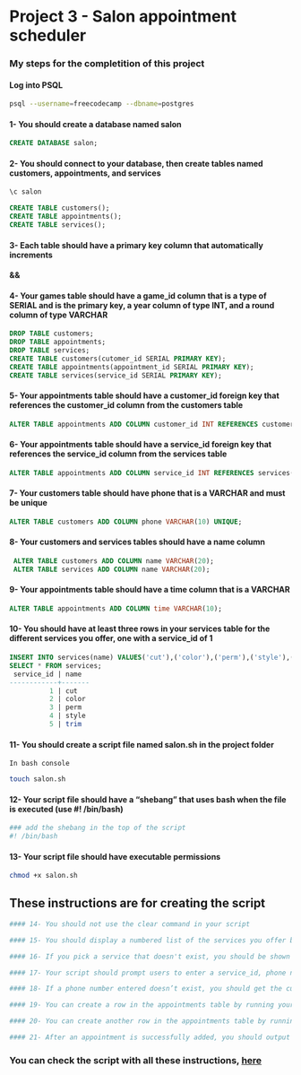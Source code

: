 # Project 3 - Salon appointment scheduler

### My steps for the completition of this project
#### Log into PSQL
~~~ bash
psql --username=freecodecamp --dbname=postgres
~~~

#### 1- You should create a database named salon
~~~ sql
CREATE DATABASE salon;
~~~

#### 2- You should connect to your database, then create tables named customers, appointments, and services
~~~ bash
\c salon
~~~

~~~ sql
CREATE TABLE customers();
CREATE TABLE appointments();
CREATE TABLE services();
~~~

#### 3- Each table should have a primary key column that automatically increments
#### &&
#### 4- Your games table should have a game_id column that is a type of SERIAL and is the primary key, a year column of type INT, and a round column of type VARCHAR
~~~ sql
DROP TABLE customers;
DROP TABLE appointments;
DROP TABLE services;
CREATE TABLE customers(cutomer_id SERIAL PRIMARY KEY);
CREATE TABLE appointments(appointment_id SERIAL PRIMARY KEY);
CREATE TABLE services(service_id SERIAL PRIMARY KEY);
~~~

#### 5- Your appointments table should have a customer_id foreign key that references the customer_id column from the customers table
~~~ sql
ALTER TABLE appointments ADD COLUMN customer_id INT REFERENCES customers(cutomer_id);
~~~

#### 6- Your appointments table should have a service_id foreign key that references the service_id column from the services table
~~~ sql
ALTER TABLE appointments ADD COLUMN service_id INT REFERENCES services(service_id);
~~~

#### 7- Your customers table should have phone that is a VARCHAR and must be unique
~~~ sql
ALTER TABLE customers ADD COLUMN phone VARCHAR(10) UNIQUE;
~~~

#### 8- Your customers and services tables should have a name column
~~~ sql
 ALTER TABLE customers ADD COLUMN name VARCHAR(20);
 ALTER TABLE services ADD COLUMN name VARCHAR(20);
~~~

#### 9- Your appointments table should have a time column that is a VARCHAR
~~~ sql
ALTER TABLE appointments ADD COLUMN time VARCHAR(10);
~~~

#### 10- You should have at least three rows in your services table for the different services you offer, one with a service_id of 1
~~~ sql
INSERT INTO services(name) VALUES('cut'),('color'),('perm'),('style'),('trim');
SELECT * FROM services;
 service_id | name  
------------+-------
          1 | cut
          2 | color
          3 | perm
          4 | style
          5 | trim
~~~

#### 11- You should create a script file named salon.sh in the project folder
<code>In bash console</code>

~~~ bash
touch salon.sh
~~~

#### 12- Your script file should have a “shebang” that uses bash when the file is executed (use #! /bin/bash)
~~~ bash
### add the shebang in the top of the script
#! /bin/bash
~~~

#### 13- Your script file should have executable permissions
~~~ bash
chmod +x salon.sh 
~~~

## These instructions are for creating the script
~~~bash
#### 14- You should not use the clear command in your script

#### 15- You should display a numbered list of the services you offer before the first prompt for input, each with the format #) < service >. For example, 1) cut, where 1 is the service_id

#### 16- If you pick a service that doesn't exist, you should be shown the same list of services again

#### 17- Your script should prompt users to enter a service_id, phone number, a name if they aren’t already a customer, and a time. You should use read to read these inputs into variables named SERVICE_ID_SELECTED, CUSTOMER_PHONE, CUSTOMER_NAME, and SERVICE_TIME

#### 18- If a phone number entered doesn’t exist, you should get the customers name and enter it, and the phone number, into the customers table

#### 19- You can create a row in the appointments table by running your script and entering 1, 555-555-5555, Fabio, 10:30 at each request for input if that phone number isn’t in the customers table. The row should have the customer_id for that customer, and the service_id for the service entered

#### 20- You can create another row in the appointments table by running your script and entering 2, 555-555-5555, 11am at each request for input if that phone number is already in the customers table. The row should have the customer_id for that customer, and the service_id for the service entered

#### 21- After an appointment is successfully added, you should output the message I have put you down for a < service > at < time >, < name> . For example, if the user chooses cut as the service, 10:30 is entered for the time, and their name is Fabio in the database the output would be I have put you down for a cut at 10:30, Fabio. Make sure your script finishes running after completing any of the tasks above, or else the tests won't pass
~~~

### You can check the script with all these instructions, [here](https://github.com/AitorSantaeugenia/freecodecamp-projects/blob/main/relational_database_(beta)/Project_2_World_cup_database/submit/insert_data.sh)